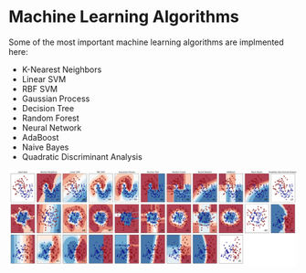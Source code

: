 # Machine Learning Algorithms

Some of the most important machine learning algorithms are implmented here:

- K-Nearest Neighbors
- Linear SVM
- RBF SVM
- Gaussian Process
- Decision Tree
- Random Forest
- Neural Network
- AdaBoost
- Naive Bayes
- Quadratic Discriminant Analysis

<img src="final_image.png">
